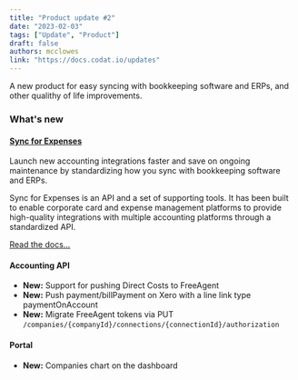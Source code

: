 ```yaml
---
title: "Product update #2"
date: "2023-02-03"
tags: ["Update", "Product"]
draft: false
authors: mcclowes
link: "https://docs.codat.io/updates"
---
```


A new product for easy syncing with bookkeeping software and ERPs, and other qualithy of life improvements.

<!--truncate-->

### What's new

#### [Sync for Expenses](https://codat2.stoplight.io/docs/sync-for-expenses-v2/fjx7t6em0l1ux-overview)

Launch new accounting integrations faster and save on ongoing maintenance by standardizing how you sync with bookkeeping software and ERPs.

Sync for Expenses is an API and a set of supporting tools. It has been built to enable corporate card and expense management platforms to provide high-quality integrations with multiple accounting platforms through a standardized API.

[Read the docs...](https://codat2.stoplight.io/docs/sync-for-expenses-v2/fjx7t6em0l1ux-overview)

#### Accounting API

- **New:** Support for pushing Direct Costs to FreeAgent
- **New:** Push payment/billPayment on Xero with a line link type paymentOnAccount
- **New:** Migrate FreeAgent tokens via PUT `/companies/{companyId}/connections/{connectionId}/authorization`

#### Portal

- **New:** Companies chart on the dashboard
